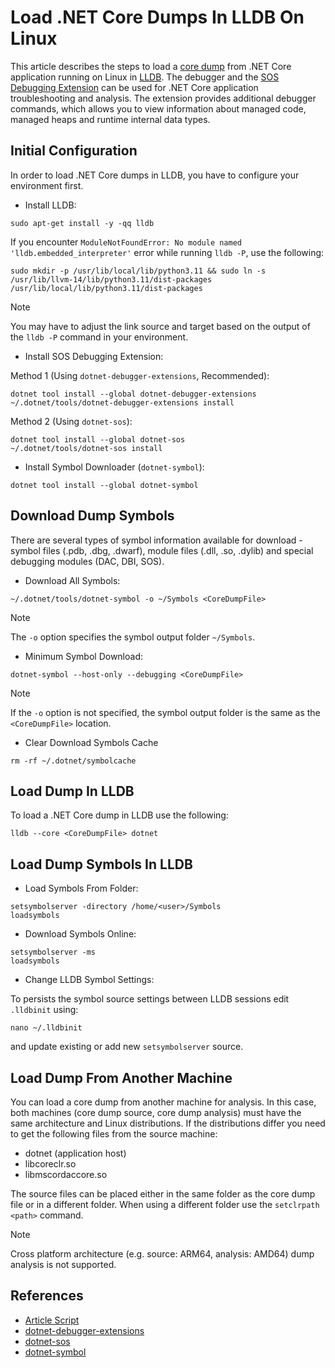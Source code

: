 # Load .NET Core Dumps In LLDB On Linux

This article describes the steps to load a [core dump](https://en.wikipedia.org/wiki/Core_dump) from .NET Core application running on Linux in [LLDB](https://lldb.llvm.org/). The debugger and the [SOS Debugging Extension](https://learn.microsoft.com/dotnet/core/diagnostics/sos-debugging-extension) can be used for .NET Core application troubleshooting and analysis. The extension provides additional debugger commands, which allows you to view information about managed code, managed heaps and runtime internal data types.

## Initial Configuration

In order to load .NET Core dumps in LLDB, you have to configure your environment first.

* Install LLDB:

```sudo apt-get install -y -qq lldb```

If you encounter `ModuleNotFoundError: No module named 'lldb.embedded_interpreter'` error while running `lldb -P`, use the following:

```sudo mkdir -p /usr/lib/local/lib/python3.11 && sudo ln -s /usr/lib/llvm-14/lib/python3.11/dist-packages /usr/lib/local/lib/python3.11/dist-packages```

> [!NOTE]
> You may have to adjust the link source and target based on the output of the `lldb -P` command in your environment.

* Install SOS Debugging Extension:

Method 1 (Using `dotnet-debugger-extensions`, Recommended):

```
dotnet tool install --global dotnet-debugger-extensions
~/.dotnet/tools/dotnet-debugger-extensions install
```

Method 2 (Using `dotnet-sos`):

```
dotnet tool install --global dotnet-sos
~/.dotnet/tools/dotnet-sos install
```

* Install Symbol Downloader (`dotnet-symbol`):

```dotnet tool install --global dotnet-symbol```

## Download Dump Symbols

There are several types of symbol information available for download - symbol files (.pdb, .dbg, .dwarf), module files (.dll, .so, .dylib) and special debugging modules (DAC, DBI, SOS).

* Download All Symbols:

```~/.dotnet/tools/dotnet-symbol -o ~/Symbols <CoreDumpFile>```

> [!NOTE]
> The `-o` option specifies the symbol output folder `~/Symbols`.

* Minimum Symbol Download:

```dotnet-symbol --host-only --debugging <CoreDumpFile>```

> [!NOTE]
> If the `-o` option is not specified, the symbol output folder is the same as the `<CoreDumpFile>` location.

* Clear Download Symbols Cache

```rm -rf ~/.dotnet/symbolcache```

## Load Dump In LLDB

To load a .NET Core dump in LLDB use the following:

```lldb --core <CoreDumpFile> dotnet```

## Load Dump Symbols In LLDB

* Load Symbols From Folder:

```
setsymbolserver -directory /home/<user>/Symbols
loadsymbols
```

* Download Symbols Online:

```
setsymbolserver -ms
loadsymbols
```

* Change LLDB Symbol Settings:

To persists the symbol source settings between LLDB sessions edit `.lldbinit` using:

```nano ~/.lldbinit```

and update existing or add new `setsymbolserver` source.

## Load Dump From Another Machine

You can load a core dump from another machine for analysis. In this case, both machines (core dump source, core dump analysis) must have the same architecture and Linux distributions. If the distributions differ you need to get the following files from the source machine:

* dotnet (application host)
* libcoreclr.so
* libmscordaccore.so

The source files can be placed either in the same folder as the core dump file or in a different folder. When using a different folder use the `setclrpath <path>` command.

> [!NOTE]
> Cross platform architecture (e.g. source: ARM64, analysis: AMD64) dump analysis is not supported.

## References

* [Article Script](/Resources/Scripts/Load%20.NET%20Core%20Dumps%20In%20LLDB%20On%20Linux.sh)
* [dotnet-debugger-extensions](https://learn.microsoft.com/dotnet/core/diagnostics/dotnet-debugger-extensions)
* [dotnet-sos](https://learn.microsoft.com/dotnet/core/diagnostics/dotnet-sos)
* [dotnet-symbol](https://learn.microsoft.com/dotnet/core/diagnostics/dotnet-symbol)

<!--- Category: .NET Prerequisites, Tags: .NET, .NET Core, Core Dump, LLDB, Linux --->